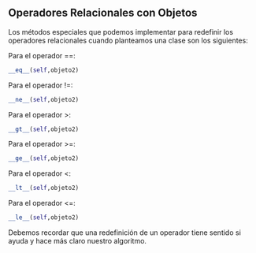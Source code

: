 ## Operadores Relacionales con Objetos

Los métodos especiales que podemos implementar para redefinir los operadores relacionales cuando planteamos una clase son los siguientes:

Para el operador ==:

```python
__eq__(self,objeto2)
```

Para el operador !=:

```python
__ne__(self,objeto2)
```

Para el operador >:

```python
__gt__(self,objeto2)
```

Para el operador >=:

```python
__ge__(self,objeto2)
```

Para el operador <:

```python
__lt__(self,objeto2)
```

Para el operador <=:

```python
__le__(self,objeto2)
```

Debemos recordar que una redefinición de un operador tiene sentido si ayuda y hace más claro nuestro algoritmo.